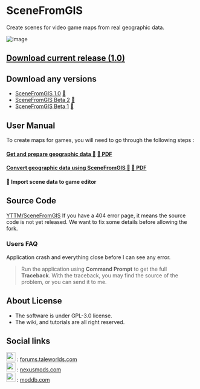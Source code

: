 # SceneFromGIS

Create scenes for video game maps from real geographic data.

![image](https://github.com/YTTM/SceneFromGIS-wiki/assets/120769366/51f2b0b4-0ef6-40a8-b584-76efe908ee01)


## [Download current release (1.0)](https://14egaming.com/scenefromgis/SceneFromGIS_1_0.zip)

## Download any versions

* [SceneFromGIS 1.0](https://14egaming.com/scenefromgis/SceneFromGIS_1_0.zip) [🦠](https://www.virustotal.com/gui/file/dbb420fa3e12851e17b2cf2175db637e916f08e9e1b7e12f77fcbb6a9692aa65)
* [SceneFromGIS Beta 2](https://14egaming.com/scenefromgis/SceneFromGIS_Beta_2.zip) [🦠](https://www.virustotal.com/gui/file/b47c77b1b456b122a69f1c4cf0708b4d5042cf4a8913950e5e2a537854e6c254)
* [SceneFromGIS Beta 1](https://14egaming.com/scenefromgis/SceneFromGIS_Beta_1.zip) [🦠](https://www.virustotal.com/gui/file/41ff426caa417ea0858ef7d88aa4f4b872734d46844b3647f944fec032a53c28)

## User Manual

To create maps for games, you will need to go through the following steps :

#### [Get and prepare geographic data 🔗](Get%20and%20Prepare%20Data/GetandPrepareData.html) [📄 PDF](Get%20and%20Prepare%20Data/Get%20and%20Prepare%20Data.pdf)

#### [Convert geographic data using SceneFromGIS 🔗](Convert%20data%20using%20SceneFromGIS/ConvertdatausingSceneFromGIS.html) [📄 PDF](Convert%20data%20using%20SceneFromGIS/Convert%20data%20using%20SceneFromGIS.pdf)

#### 🚧 Import scene data to game editor

## Source Code

[YTTM/SceneFromGIS](https://github.com/YTTM/SceneFromGIS)
If you have a 404 error page, it means the source code is not yet released.
We want to fix some details before allowing the fork.


### Users FAQ
Application crash and everything close before I can see any error.
> Run the application using **Command Prompt** to get the full **Traceback**.
With the traceback, you may find the source of the problem, or you can send it to me.


## About License
* The software is under GPL-3.0 license.
* The wiki, and tutorials are all right reserved.


## Social links

<img src="https://forums.taleworlds.com/favicon.ico" width="24"> : [forums.taleworlds.com](https://forums.taleworlds.com/index.php?threads/scenefromgis-create-bannerlord-maps-from-real-geographic-data.458777/)  
<img src="https://nexusmods.com/favicon.ico" width="24"> : [nexusmods.com](https://www.nexusmods.com/mountandblade2bannerlord/mods/5538)  
<img src="https://moddb.com/favicon.ico" width="24"> : [moddb.com](https://www.moddb.com/mods/scenefromgis)  
